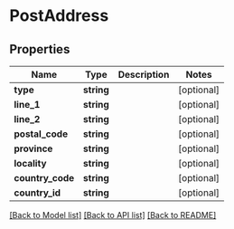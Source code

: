# PostAddress

## Properties
Name | Type | Description | Notes
------------ | ------------- | ------------- | -------------
**type** | **string** |  | [optional] 
**line_1** | **string** |  | [optional] 
**line_2** | **string** |  | [optional] 
**postal_code** | **string** |  | [optional] 
**province** | **string** |  | [optional] 
**locality** | **string** |  | [optional] 
**country_code** | **string** |  | [optional] 
**country_id** | **string** |  | [optional] 

[[Back to Model list]](../README.md#documentation-for-models) [[Back to API list]](../README.md#documentation-for-api-endpoints) [[Back to README]](../README.md)


